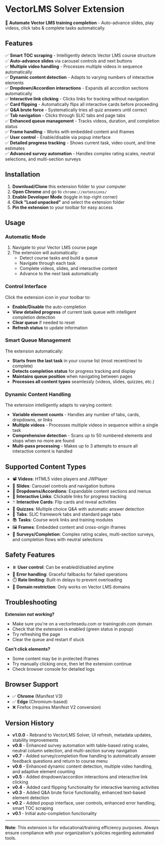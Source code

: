 # VectorLMS Solver Extension

🚀 **Automate Vector LMS training completion** - Auto-advance slides, play videos, click tabs & complete tasks automatically.

## Features

✅ **Smart TOC scraping** - Intelligently detects Vector LMS course structure  
✅ **Auto-advance slides** via carousel controls and next buttons  
✅ **Multiple video handling** - Processes multiple videos in sequence automatically  
✅ **Dynamic content detection** - Adapts to varying numbers of interactive elements  
✅ **Dropdown/Accordion interactions** - Expands all accordion sections automatically  
✅ **Interactive link clicking** - Clicks links for tracking without navigation  
✅ **Card flipping** - Automatically flips all interactive cards before proceeding  
✅ **Q&A brute force** - Systematically tries all quiz answers until correct  
✅ **Tab navigation** - Clicks through SLIC tabs and page tabs  
✅ **Enhanced queue management** - Tracks videos, duration, and completion status  
✅ **Frame handling** - Works with embedded content and iframes  
✅ **User control** - Enable/disable via popup interface  
✅ **Detailed progress tracking** - Shows current task, video count, and time estimates  
✅ **Advanced survey automation** - Handles complex rating scales, neutral selections, and multi-section surveys  

## Installation

1. **Download/Clone** this extension folder to your computer
2. **Open Chrome** and go to `chrome://extensions/`
3. **Enable Developer Mode** (toggle in top-right corner)
4. **Click "Load unpacked"** and select the extension folder
5. **Pin the extension** to your toolbar for easy access

## Usage

### Automatic Mode
1. Navigate to your Vector LMS course page
2. The extension will automatically:
   - Detect course tasks and build a queue
   - Navigate through each task
   - Complete videos, slides, and interactive content
   - Advance to the next task automatically

### Control Interface
Click the extension icon in your toolbar to:
- **Enable/Disable** the auto-completion
- **View detailed progress** of current task queue with intelligent completion detection
- **Clear queue** if needed to reset
- **Refresh status** to update information

### Smart Queue Management
The extension automatically:
- **Starts from the last task** in your course list (most recent/next to complete)
- **Detects completion status** for progress tracking and display
- **Maintains queue position** when navigating between pages
- **Processes all content types** seamlessly (videos, slides, quizzes, etc.)

### Dynamic Content Handling
The extension intelligently adapts to varying content:
- **Variable element counts** - Handles any number of tabs, cards, dropdowns, or links
- **Multiple videos** - Processes multiple videos in sequence within a single task
- **Comprehensive detection** - Scans up to 50 numbered elements and stops when no more are found
- **Multi-pass processing** - Makes up to 3 attempts to ensure all interactive content is handled

## Supported Content Types

- 📽️ **Videos**: HTML5 video players and JWPlayer
- 🎯 **Slides**: Carousel controls and navigation buttons
- 📂 **Dropdowns/Accordions**: Expandable content sections and menus
- 🔗 **Interactive Links**: Clickable links for progress tracking
- 🃏 **Interactive Cards**: Flip cards and reveal activities
- 🧠 **Quizzes**: Multiple choice Q&A with automatic answer detection
- 📑 **Tabs**: SLIC framework tabs and standard page tabs
- 📚 **Tasks**: Course work links and training modules
- 🖼️ **Frames**: Embedded content and cross-origin iframes
- 📝 **Surveys/Completion**: Complex rating scales, multi-section surveys, and completion flows with neutral selections

## Safety Features

- ⏸️ **User control**: Can be enabled/disabled anytime
- 🔄 **Error handling**: Graceful fallbacks for failed operations
- ⏱️ **Rate limiting**: Built-in delays to prevent overloading
- 🚫 **Domain restriction**: Only works on Vector LMS domains

## Troubleshooting

**Extension not working?**
- Make sure you're on a vectorlmsedu.com or trainingcdn.com domain
- Check that the extension is enabled (green status in popup)
- Try refreshing the page
- Clear the queue and restart if stuck

**Can't click elements?**
- Some content may be in protected iframes
- Try manually clicking once, then let the extension continue
- Check browser console for detailed logs

## Browser Support

- ✅ **Chrome** (Manifest V3)
- ✅ **Edge** (Chromium-based)
- ❌ Firefox (requires Manifest V2 conversion)

## Version History

- **v1.0.0** - Rebrand to VectorLMS Solver, UI refresh, metadata updates, stability improvements
- **v0.8** - Enhanced survey automation with table-based rating scales, neutral column selection, and multi-section survey navigation
- **v0.7** - Added survey/completion flow handling to automatically answer feedback questions and return to course menu
- **v0.6** - Enhanced dynamic content detection, multiple video handling, and adaptive element counting
- **v0.5** - Added dropdown/accordion interactions and interactive link clicking
- **v0.4** - Added card flipping functionality for interactive learning activities
- **v0.3** - Added Q&A brute force functionality, enhanced text-based element detection
- **v0.2** - Added popup interface, user controls, enhanced error handling, smart TOC scraping
- **v0.1** - Initial auto-completion functionality

---

**Note**: This extension is for educational/training efficiency purposes. Always ensure compliance with your organization's policies regarding automated tools.
